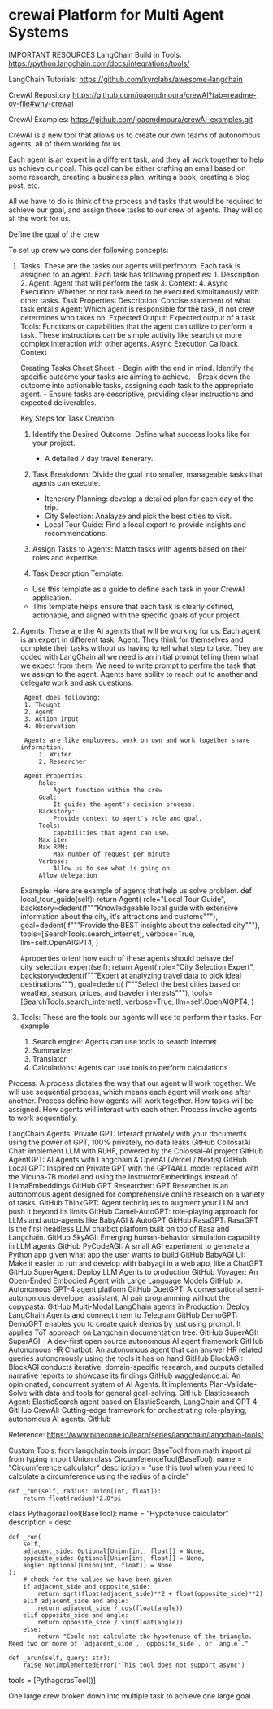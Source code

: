 # crewai Platform for Multi Agent Systems

IMPORTANT RESOURCES
LangChain Build in Tools:
    https://python.langchain.com/docs/integrations/tools/

LangChain Tutorials:
    https://github.com/kyrolabs/awesome-langchain

CrewAI Repository
    https://github.com/joaomdmoura/crewAI?tab=readme-ov-file#why-crewai

CrewAI Examples:
    https://github.com/joaomdmoura/crewAI-examples.git

CrewAI is a new tool that allows us to create our own teams of autonomous agents, all of them working for us.

Each agent is an expert in a different task, and they all work together to help us achieve our goal. This goal can be either crafting an email based on some research, creating a business plan, writing a book, creating a blog post, etc.

All we have to do is think of the process and tasks that would be required to achieve our goal, and assign those tasks to our crew of agents. They will do all the work for us.

Define the goal of the crew

To set up crew we consider following concepts:

1. Tasks:
    These are the tasks our agents will perfmorm.  Each task is assigned to an agent.  Each task has following properties:
        1. Description
        2. Agent: Agent that will perform the task
        3. Context: 
        4. Async Execution: Whether or not task need to be executed simultanously with other tasks.
    Task Properties:
        Description: Concise statement of what task entails
        Agent: Which agent is responsible for the task, if not crew determines who takes on.
        Expected Output: Expected output of a task
        Tools: Functions or capabilities that the agent can utilize to perform a task.  These instructions can be simple activity like search or more complex interaction with other agents.
        Async Execution
        Callback
        Context
    
    Creating Tasks Cheat Sheet:
        - Begin with the end in mind. Identify the specific outcome your tasks are aiming to achieve.
        - Break down the outcome into actionable tasks, assigning each task to the appropriate agent.
        - Ensure tasks are descriptive, providing clear instructions and expected deliverables.
    
    Key Steps for Task Creation:
    1. Identify the Desired Outcome: Define what success looks like for your project.
        - A detailed 7 day travel itenerary.

    2. Task Breakdown: Divide the goal into smaller, manageable tasks that agents can execute.
        - Itenerary Planning: develop a detailed plan for each day of the trip.
        - City Selection: Analayze and pick the best cities to visit.
        - Local Tour Guide: Find a local expert to provide insights and recommendations.

    3. Assign Tasks to Agents: Match tasks with agents based on their roles and expertise.

    4. Task Description Template:
    - Use this template as a guide to define each task in your CrewAI application. 
    - This template helps ensure that each task is clearly defined, actionable, and aligned with the specific goals of your project.


2. Agents:
    These are the AI agentts that will be working for us.   Each agent is an expert in different task.
    Agent:
        They think for themselves and complete their tasks without us having to tell what step to take.  They are coded with LangChain all we need is an initial prompt telling them what we expect from them.  We need to write prompt to perfrm the task that we assign to the agent.
        Agents have ability to reach out to another and delegate work and ask questions.

        Agent does following:
        1. Thought
        2. Agent
        3. Action Input
        4. Observation

        Agents are like employees, work on own and work together share information.
            1. Writer
            2. Researcher

        Agent Properties:
            Role:
                Agent function within the crew
            Goal:
                It guides the agent's decision process.
            Backstory:
                Provide context to agent's role and goal.
            Tools:
                capabilities that agent can use.
            Max iter
            Max RPM:    
                Max number of request per minute       
            Verbose:
                Allow us to see what is going on.
            Allow delegation

    Example:
    Here are example of agents that help us solve problem.
    def local_tour_guide(self):
        return Agent(
            role="Local Tour Guide",
            backstory=dedent(f"""Knowledgeable local guide with extensive information about the city, it's attractions and customs"""),
            goal=dedent( f"""Provide the BEST insights about the selected city"""),
            tools=[SearchTools.search_internet],
            verbose=True,
            llm=self.OpenAIGPT4,
        )

    #properties orient how each of these agents should behave
    def city_selection_expert(self):
        return Agent(
            role="City Selection Expert",
            backstory=dedent(f"""Expert at analyzing travel data to pick ideal destinations"""),
            goal=dedent(
                f"""Select the best cities based on weather, season, prices, and traveler interests"""),
            tools=[SearchTools.search_internet],
            verbose=True,
            llm=self.OpenAIGPT4,
        )

3. Tools:
    These are the tools our agents will use to perform their tasks. For example
    1. Search engine: Agents can use tools to search internet
    2. Summarizer
    3. Translator
    4. Calculations: Agents can use tools to perform calculations

Process:
        A process dictates the way that our agent will work together.  We will use sequential process, which means each agent will work one after another.
        Process define how agents will work together.
        How tasks will be assigned.
        How agents will interact with each other.
        Process invoke agents to work sequentially.

LangChain Agents:
    Private GPT: Interact privately with your documents using the power of GPT, 100% privately, no data leaks GitHub 
    CollosalAI Chat: implement LLM with RLHF, powered by the Colossal-AI project GitHub 
    AgentGPT: AI Agents with Langchain & OpenAI (Vercel / Nextjs) GitHub 
    Local GPT: Inspired on Private GPT with the GPT4ALL model replaced with the Vicuna-7B model and using the InstructorEmbeddings instead of LlamaEmbeddings GitHub 
    GPT Researcher: GPT Researcher is an autonomous agent designed for comprehensive online research on a variety of tasks. GitHub 
    ThinkGPT: Agent techniques to augment your LLM and push it beyond its limits GitHub 
    Camel-AutoGPT: role-playing approach for LLMs and auto-agents like BabyAGI & AutoGPT GitHub 
    RasaGPT: RasaGPT is the first headless LLM chatbot platform built on top of Rasa and Langchain. GitHub 
    SkyAGI: Emerging human-behavior simulation capability in LLM agents GitHub 
    PyCodeAGI: A small AGI experiment to generate a Python app given what app the user wants to build GitHub 
    BabyAGI UI: Make it easier to run and develop with babyagi in a web app, like a ChatGPT GitHub 
    SuperAgent: Deploy LLM Agents to production GitHub 
    Voyager: An Open-Ended Embodied Agent with Large Language Models GitHub 
    ix: Autonomous GPT-4 agent platform GitHub 
    DuetGPT: A conversational semi-autonomous developer assistant, AI pair programming without the copypasta. GitHub 
    Multi-Modal LangChain agents in Production: Deploy LangChain Agents and connect them to Telegram GitHub 
    DemoGPT: DemoGPT enables you to create quick demos by just using prompt. It applies ToT approach on Langchain documentation tree. GitHub 
    SuperAGI: SuperAGI - A dev-first open source autonomous AI agent framework GitHub 
    Autonomous HR Chatbot: An autonomous agent that can answer HR related queries autonomously using the tools it has on hand GitHub 
    BlockAGI: BlockAGI conducts iterative, domain-specific research, and outputs detailed narrative reports to showcase its findings GitHub 
    waggledance.ai: An opinionated, concurrent system of AI Agents. It implements Plan-Validate-Solve with data and tools for general goal-solving. GitHub 
    Elasticsearch Agent: ElasticSearch agent based on ElasticSearch, LangChain and GPT 4 GitHub 
    CrewAI: Cutting-edge framework for orchestrating role-playing, autonomous AI agents. GitHub 

Reference: 
    https://www.pinecone.io/learn/series/langchain/langchain-tools/

Custom Tools:
    from langchain.tools import BaseTool
    from math import pi
    from typing import Union
    class CircumferenceTool(BaseTool):
      name = "Circumference calculator"
      description = "use this tool when you need to calculate a circumference using the radius of a circle"

    def _run(self, radius: Union[int, float]):
        return float(radius)*2.0*pi

class PythagorasTool(BaseTool):
    name = "Hypotenuse calculator"
    description = desc
    
    def _run(
        self,
        adjacent_side: Optional[Union[int, float]] = None,
        opposite_side: Optional[Union[int, float]] = None,
        angle: Optional[Union[int, float]] = None
    ):
        # check for the values we have been given
        if adjacent_side and opposite_side:
            return sqrt(float(adjacent_side)**2 + float(opposite_side)**2)
        elif adjacent_side and angle:
            return adjacent_side / cos(float(angle))
        elif opposite_side and angle:
            return opposite_side / sin(float(angle))
        else:
            return "Could not calculate the hypotenuse of the triangle. Need two or more of `adjacent_side`, `opposite_side`, or `angle`."
    
    def _arun(self, query: str):
        raise NotImplementedError("This tool does not support async")
tools = [PythagorasTool()]

One large crew broken down into multiple task to achieve one large goal.